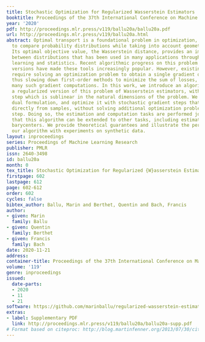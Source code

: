 ```yaml
---
title: Stochastic Optimization for Regularized Wasserstein Estimators
booktitle: Proceedings of the 37th International Conference on Machine Learning
year: '2020'
pdf: http://proceedings.mlr.press/v119/ballu20a/ballu20a.pdf
url: http://proceedings.mlr.press/v119/ballu20a.html
abstract: Optimal transport is a foundational problem in optimization, that allows
  to compare probability distributions while taking into account geometric aspects.
  Its optimal objective value, the Wasserstein distance, provides an important loss
  between distributions that has been used in many applications throughout machine
  learning and statistics. Recent algorithmic progress on this problem and its regularized
  versions have made these tools increasingly popular. However, existing techniques
  require solving an optimization problem to obtain a single gradient of the loss,
  thus slowing down first-order methods to minimize the sum of losses, that require
  many such gradient computations. In this work, we introduce an algorithm to solve
  a regularized version of this problem of Wasserstein estimators, with a time per
  step which is sublinear in the natural dimensions of the problem. We introduce a
  dual formulation, and optimize it with stochastic gradient steps that can be computed
  directly from samples, without solving additional optimization problems at each
  step. Doing so, the estimation and computation tasks are performed jointly. We show
  that this algorithm can be extended to other tasks, including estimation of Wasserstein
  barycenters. We provide theoretical guarantees and illustrate the performance of
  our algorithm with experiments on synthetic data.
layout: inproceedings
series: Proceedings of Machine Learning Research
publisher: PMLR
issn: 2640-3498
id: ballu20a
month: 0
tex_title: Stochastic Optimization for Regularized {W}asserstein Estimators
firstpage: 602
lastpage: 612
page: 602-612
order: 602
cycles: false
bibtex_author: Ballu, Marin and Berthet, Quentin and Bach, Francis
author:
- given: Marin
  family: Ballu
- given: Quentin
  family: Berthet
- given: Francis
  family: Bach
date: 2020-11-21
address: 
container-title: Proceedings of the 37th International Conference on Machine Learning
volume: '119'
genre: inproceedings
issued:
  date-parts:
  - 2020
  - 11
  - 21
software: https://github.com/marinballu/regularized-wasserstein-estimator
extras:
- label: Supplementary PDF
  link: http://proceedings.mlr.press/v119/ballu20a/ballu20a-supp.pdf
# Format based on citeproc: http://blog.martinfenner.org/2013/07/30/citeproc-yaml-for-bibliographies/
---
```

